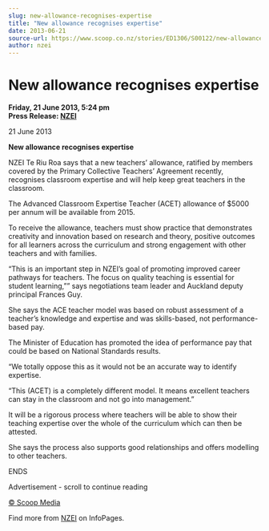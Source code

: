```yaml
---
slug: new-allowance-recognises-expertise
title: "New allowance recognises expertise"
date: 2013-06-21
source-url: https://www.scoop.co.nz/stories/ED1306/S00122/new-allowance-recognises-expertise.htm
author: nzei
---
```

New allowance recognises expertise
==================================

**Friday, 21 June 2013, 5:24 pm**  
**Press Release: [NZEI](https://info.scoop.co.nz/NZEI)**

21 June 2013

**New allowance recognises expertise**

NZEI Te Riu Roa says that a new teachers’ allowance, ratified by members covered by the Primary Collective Teachers’ Agreement recently, recognises classroom expertise and will help keep great teachers in the classroom.

The Advanced Classroom Expertise Teacher (ACET) allowance of $5000 per annum will be available from 2015.

To receive the allowance, teachers must show practice that demonstrates creativity and innovation based on research and theory, positive outcomes for all learners across the curriculum and strong engagement with other teachers and with families.

“This is an important step in NZEI’s goal of promoting improved career pathways for teachers. The focus on quality teaching is essential for student learning,”” says negotiations team leader and Auckland deputy principal Frances Guy.

She says the ACE teacher model was based on robust assessment of a teacher’s knowledge and expertise and was skills-based, not performance-based pay.

The Minister of Education has promoted the idea of performance pay that could be based on National Standards results.

“We totally oppose this as it would not be an accurate way to identify expertise.

“This (ACET) is a completely different model. It means excellent teachers can stay in the classroom and not go into management.”

It will be a rigorous process where teachers will be able to show their teaching expertise over the whole of the curriculum which can then be attested.

She says the process also supports good relationships and offers modelling to other teachers.

ENDS

Advertisement - scroll to continue reading





[© Scoop Media](http://www.scoop.co.nz/about/terms.html)

Find more from [NZEI](https://info.scoop.co.nz/NZEI) on InfoPages.